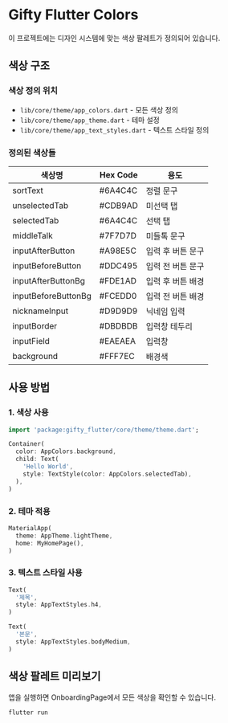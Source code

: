# Gifty Flutter Colors

이 프로젝트에는 디자인 시스템에 맞는 색상 팔레트가 정의되어 있습니다.

## 색상 구조

### 색상 정의 위치
- `lib/core/theme/app_colors.dart` - 모든 색상 정의
- `lib/core/theme/app_theme.dart` - 테마 설정
- `lib/core/theme/app_text_styles.dart` - 텍스트 스타일 정의

### 정의된 색상들

| 색상명 | Hex Code | 용도 |
|--------|----------|------|
| sortText | #6A4C4C | 정렬 문구 |
| unselectedTab | #CDB9AD | 미선택 탭 |
| selectedTab | #6A4C4C | 선택 탭 |
| middleTalk | #7F7D7D | 미들톡 문구 |
| inputAfterButton | #A98E5C | 입력 후 버튼 문구 |
| inputBeforeButton | #DDC495 | 입력 전 버튼 문구 |
| inputAfterButtonBg | #FDE1AD | 입력 후 버튼 배경 |
| inputBeforeButtonBg | #FCEDD0 | 입력 전 버튼 배경 |
| nicknameInput | #D9D9D9 | 닉네임 입력 |
| inputBorder | #DBDBDB | 입력창 테두리 |
| inputField | #EAEAEA | 입력창 |
| background | #FFF7EC | 배경색 |

## 사용 방법

### 1. 색상 사용
```dart
import 'package:gifty_flutter/core/theme/theme.dart';

Container(
  color: AppColors.background,
  child: Text(
    'Hello World',
    style: TextStyle(color: AppColors.selectedTab),
  ),
)
```

### 2. 테마 적용
```dart
MaterialApp(
  theme: AppTheme.lightTheme,
  home: MyHomePage(),
)
```

### 3. 텍스트 스타일 사용
```dart
Text(
  '제목',
  style: AppTextStyles.h4,
)

Text(
  '본문',
  style: AppTextStyles.bodyMedium,
)
```

## 색상 팔레트 미리보기

앱을 실행하면 OnboardingPage에서 모든 색상을 확인할 수 있습니다.

```bash
flutter run
```
